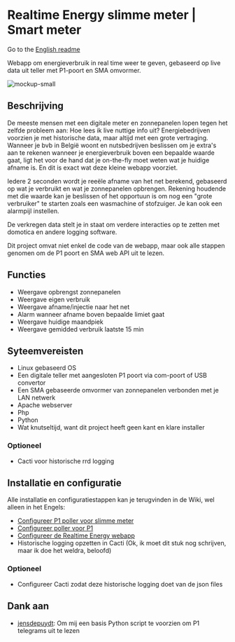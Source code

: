 # Realtime Energy slimme meter | Smart meter

Go to the [English readme](https://github.com/stubbornbe/realtime-energy/blob/main/README.nl.md)

Webapp om energieverbruik in real time weer te geven, gebaseerd op live data uit teller met P1-poort en SMA omvormer.

![mockup-small](https://github.com/user-attachments/assets/fb0771be-82e6-452d-bec4-2a595e65fb29)

## Beschrijving
De meeste mensen met een digitale meter en zonnepanelen lopen tegen het zelfde probleem aan: Hoe lees ik live nuttige info uit? Energiebedrijven voorzien je met historische data, maar altijd met een grote vertraging. Wanneer je bvb in België woont en nutsbedrijven beslissen om je extra's aan te rekenen wanneer je energieverbruik boven een bepaalde waarde gaat, ligt het voor de hand dat je on-the-fly moet weten wat je huidige afname is. En dit is exact wat deze kleine webapp voorziet.

Iedere 2 seconden wordt je reeële afname van het net berekend, gebaseerd op wat je verbruikt en wat je zonnepanelen opbrengen.
Rekening houdende met die waarde kan je beslissen of het opportuun is om nog een "grote verbruiker" te starten zoals een wasmachine of stofzuiger.
Je kan ook een alarmpijl instellen.

De verkregen data stelt je in staat om verdere interacties op te zetten met domotica en andere logging software.

Dit project omvat niet enkel de code van de webapp, maar ook alle stappen genomen om de P1 poort en SMA web API uit te lezen.

## Functies

- Weergave opbrengst zonnepanelen
- Weergave eigen verbruik
- Weergave afname/injectie naar het net
- Alarm wanneer afname boven bepaalde limiet gaat
- Weergave huidige maandpiek
- Weergave gemidded verbruik laatste 15 min

## Syteemvereisten

- Linux gebaseerd OS
- Een digitale teller met aangesloten P1 poort via com-poort of USB convertor
- Een SMA gebaseerde omvormer van zonnepanelen verbonden met je LAN netwerk
- Apache webserver
- Php
- Python
- Wat knutseltijd, want dit project heeft geen kant en klare installer

### Optioneel

- Cacti voor historische rrd logging

## Installatie en configuratie

Alle installatie en configuratiestappen kan je terugvinden in de Wiki, wel alleen in het Engels:

- [Configureer P1 poller voor slimme meter](https://github.com/stubbornbe/realtime-energy/wiki/Set-up-P1-poller-for-electricity-meter)
- [Configureer poller voor P1](https://github.com/stubbornbe/realtime-energy/wiki/Set-up-poller-for-SMA)
- [Configureer de Realtime Energy webapp](https://github.com/stubbornbe/realtime-energy/wiki/Set-up-the-Realtime-Energy-webapp)
- Historische logging opzetten in Cacti (Ok, ik moet dit stuk nog schrijven, maar ik doe het weldra, beloofd)

### Optioneel

- Configureer Cacti zodat deze historische logging doet van de json files

## Dank aan
- [jensdepuydt](https://github.com/jensdepuydt/belgian_digitalmeter_p1): Om mij een basis Python script te voorzien om P1 telegrams uit te lezen
